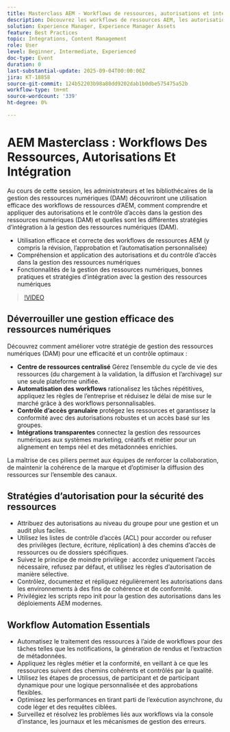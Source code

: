 ```yaml
---
title: Masterclass AEM - Workflows de ressources, autorisations et intégration
description: Découvrez les workflows de ressources AEM, les autorisations de gestion des ressources numériques et les stratégies d’intégration. Idéal pour les administrateurs et les bibliothécaires en gestion des ressources numériques à la recherche de bonnes pratiques et de conseils d’automatisation.
solution: Experience Manager, Experience Manager Assets
feature: Best Practices
topic: Integrations, Content Management
role: User
level: Beginner, Intermediate, Experienced
doc-type: Event
duration: 0
last-substantial-update: 2025-09-04T00:00:00Z
jira: KT-18858
source-git-commit: 124b52203b98a80dd9202dab1b0dbe575475a52b
workflow-type: tm+mt
source-wordcount: '339'
ht-degree: 0%

---
```



# AEM Masterclass : Workflows Des Ressources, Autorisations Et Intégration

Au cours de cette session, les administrateurs et les bibliothécaires de la gestion des ressources numériques (DAM) découvriront une utilisation efficace des workflows de ressources d’AEM, comment comprendre et appliquer des autorisations et le contrôle d’accès dans la gestion des ressources numériques (DAM) et quelles sont les différentes stratégies d’intégration à la gestion des ressources numériques (DAM).

* Utilisation efficace et correcte des workflows de ressources AEM (y compris la révision, l’approbation et l’automatisation personnalisée)
* Compréhension et application des autorisations et du contrôle d’accès dans la gestion des ressources numériques
* Fonctionnalités de la gestion des ressources numériques, bonnes pratiques et stratégies d’intégration avec la gestion des ressources numériques

>[!VIDEO](https://video.tv.adobe.com/v/3471454/?learn=on&enablevpops&captions=fre_fr)

## Déverrouiller une gestion efficace des ressources numériques

Découvrez comment améliorer votre stratégie de gestion des ressources numériques (DAM) pour une efficacité et un contrôle optimaux :

* **Centre de ressources centralisé** Gérez l’ensemble du cycle de vie des ressources (du chargement à la validation, la diffusion et l’archivage) sur une seule plateforme unifiée.
* **Automatisation des workflows** rationalisez les tâches répétitives, appliquez les règles de l’entreprise et réduisez le délai de mise sur le marché grâce à des workflows personnalisables.
* **Contrôle d’accès granulaire** protégez les ressources et garantissez la conformité avec des autorisations robustes et un accès basé sur les groupes.
* **Intégrations transparentes** connectez la gestion des ressources numériques aux systèmes marketing, créatifs et métier pour un alignement en temps réel et des métadonnées enrichies.

La maîtrise de ces piliers permet aux équipes de renforcer la collaboration, de maintenir la cohérence de la marque et d’optimiser la diffusion des ressources sur l’ensemble des canaux.

## Stratégies d’autorisation pour la sécurité des ressources

* Attribuez des autorisations au niveau du groupe pour une gestion et un audit plus faciles.
* Utilisez les listes de contrôle d’accès (ACL) pour accorder ou refuser des privilèges (lecture, écriture, réplication) à des chemins d’accès de ressources ou de dossiers spécifiques.
* Suivez le principe de moindre privilège : accordez uniquement l’accès nécessaire, refusez par défaut, et utilisez les règles d’autorisation de manière sélective.
* Contrôlez, documentez et répliquez régulièrement les autorisations dans les environnements à des fins de cohérence et de conformité.
* Privilégiez les scripts repo init pour la gestion des autorisations dans les déploiements AEM modernes.

## Workflow Automation Essentials

* Automatisez le traitement des ressources à l’aide de workflows pour des tâches telles que les notifications, la génération de rendus et l’extraction de métadonnées.
* Appliquez les règles métier et la conformité, en veillant à ce que les ressources suivent des chemins cohérents et contrôlés par la qualité.
* Utilisez les étapes de processus, de participant et de participant dynamique pour une logique personnalisée et des approbations flexibles.
* Optimisez les performances en tirant parti de l’exécution asynchrone, du code léger et des requêtes ciblées.
* Surveillez et résolvez les problèmes liés aux workflows via la console d’instance, les journaux et les mécanismes de gestion des erreurs.